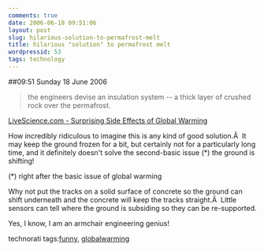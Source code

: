 ```yaml
---
comments: true
date: 2006-06-18 09:51:06
layout: post
slug: hilarious-solution-to-permafrost-melt
title: hilarious "solution" to permafrost melt
wordpressid: 53
tags: technology
---
```


##09:51 Sunday 18 June 2006

> the engineers devise an insulation system -- a thick layer of crushed rock over the permafrost.

[LiveScience.com - Surprising Side Effects of Global Warming](http://www.livescience.com/forcesofnature/041222_permafrost.html)





How incredibly ridiculous to imagine this is any kind of good solution.Â  It may keep the ground frozen for a bit, but certainly not for a particularly long time, and it definitely doesn't solve the second-basic issue (*) the ground is shifting!  

  

(*) right after the basic issue of global warming





Why not put the tracks on a solid surface of concrete so the ground can shift underneath and the concrete will keep the tracks straight.Â  Little sensors can tell where the ground is subsiding so they can be re-supported.





Yes, I know, I am an armchair engineering genius!  







technorati tags:[funny](http://technorati.com/tag/funny), [globalwarming](http://technorati.com/tag/globalwarming)
